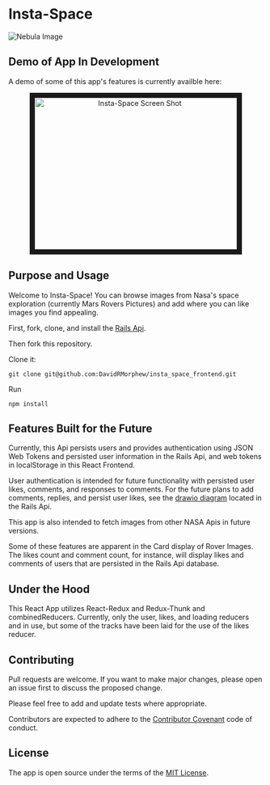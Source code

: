 # Insta-Space

![Nebula Image](https://lh3.googleusercontent.com/YGJ77qN9KiwctZgfqV8Bf3hNo0rZvcFaPKDTkvtS6kVbtwyCS80Pm6dpXzJCCLZE1Q)

## Demo of App In Development

A demo of some of this app's features is currently availble here:

<div align="center">
    <a href="https://insta-space.netlify.app" target="_blank">
        <img src="./insta-space-screen-shot.png" alt="Insta-Space Screen Shot" width="400" height="300" border="10" />
    </a>
</div> 

## Purpose and Usage

Welcome to Insta-Space! You can browse images from Nasa's space exploration (currently Mars Rovers Pictures) and add where you can like images you find appealing.

First, fork, clone, and install the [Rails Api](https://github.com/DavidRMorphew/insta_space_backend).

Then fork this repository.

Clone it:
```
git clone git@github.com:DavidRMorphew/insta_space_frontend.git
```
Run
```
npm install
```
## Features Built for the Future

Currently, this Api persists users and provides authentication using JSON Web Tokens and persisted user information in the Rails Api, and web tokens in localStorage in this React Frontend.

User authentication is intended for future functionality with persisted user likes, comments, and responses to comments. For the future plans to add comments, replies, and persist user likes, see the  [drawio diagram](/Users/Morpheus299800/Projects/coding_challenges/my-insta-space-split/insta-space-backend/insta_space_backend/database_table.png) located in the Rails Api.

This app is also intended to fetch images from other NASA Apis in future versions.

Some of these features are apparent in the Card display of Rover Images. The likes count and comment count, for instance, will display likes and comments of users that are persisted in the Rails Api database.

## Under the Hood

This React App utilizes React-Redux and Redux-Thunk and combinedReducers. Currently, only the user, likes, and loading reducers and in use, but some of the tracks have been laid for the use of the likes reducer.

## Contributing

Pull requests are welcome. If you want to make major changes, please open an issue first to discuss the proposed change.

Please feel free to add and update tests where appropriate.

Contributors are expected to adhere to the [Contributor Covenant](https://www.contributor-covenant.org/) code of conduct.

## License

The app is open source under the terms of the [MIT License](https://github.com/DavidRMorphew/insta_space_frontend/blob/main/LICENSE.TXT).